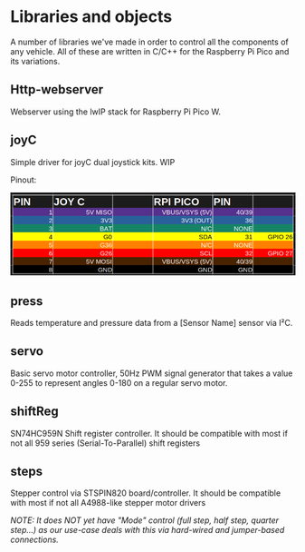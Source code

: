 # Libraries and objects

A number of libraries we've made in order to control all the components of any vehicle. All of these are written in C/C++ for the Raspberry Pi Pico and its variations.

## Http-webserver
Webserver using the lwIP stack for Raspberry Pi Pico W.

## joyC
Simple driver for joyC dual joystick kits. WIP

Pinout:

![1: 5V (VBUS/VSYS), 2: 3v3 OUT, 3: NO CONNECTION, 4: SDA, 5: NO CONNECTION, 6: SCL, 7: 5V (VBUS/VSYS), 8: GND](https://github.com/Urpekari/RPI_Pico_Libraries/blob/main/joyC/docs/Pinout%20table.png?raw=true)


## press
Reads temperature and pressure data from a [Sensor Name] sensor via I²C.

## servo
Basic servo motor controller, 50Hz PWM signal generator that takes a value 0-255 to represent angles 0-180 on a regular servo motor.

## shiftReg

SN74HC959N Shift register controller. It should be compatible with most if not all 959 series (Serial-To-Parallel) shift registers

## steps

Stepper control via STSPIN820 board/controller. It should be compatible with most if not all A4988-like stepper motor drivers

*NOTE: It does NOT *yet* have "Mode" control (full step, half step, quarter step...) as our use-case deals with this via hard-wired and jumper-based connections.*
